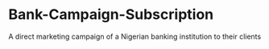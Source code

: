 # Bank-Campaign-Subscription
A direct marketing campaign of a Nigerian banking institution to their clients
